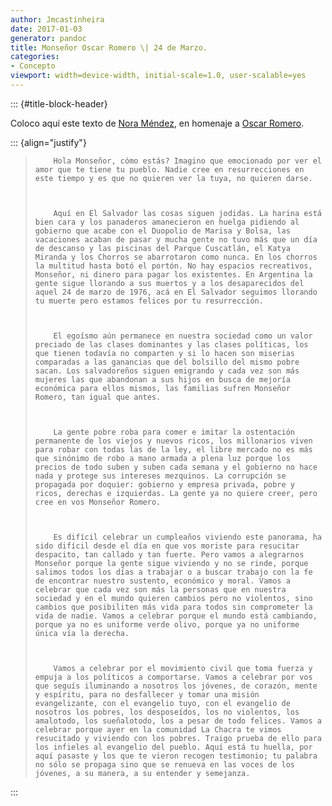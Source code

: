 ```yaml
---
author: Jmcastinheira
date: 2017-01-03
generator: pandoc
title: Monseñor Oscar Romero \| 24 de Marzo.
categories:
- Concepto
viewport: width=device-width, initial-scale=1.0, user-scalable=yes
---
```


::: {#title-block-header}

Coloco aquí este texto de [Nora
Méndez](http://puertadenora.blogspot.com/2008/03/24-marzo-monseor-romero-vive.html),
en homenaje a [Oscar
Romero](http://es.wikipedia.org/wiki/%C3%93scar_Romero).

::: {align="justify"}
> <div>
>
>       
>         Hola Monseñor, cómo estás? Imagino que emocionado por ver el amor que te tiene tu pueblo. Nadie cree en resurrecciones en este tiempo y es que no quieren ver la tuya, no quieren darse.
>       
>       
>       
>         Aquí en El Salvador las cosas siguen jodidas. La harina está bien cara y los panaderos amanecieron en huelga pidiendo al gobierno que acabe con el Duopolio de Marisa y Bolsa, las vacaciones acaban de pasar y mucha gente no tuvo más que un día de descanso y las piscinas del Parque Cuscatlán, el Katya Miranda y los Chorros se abarrotaron como nunca. En los chorros la multitud hasta botó el portón. No hay espacios recreativos, Monseñor, ni dinero para pagar los existentes. En Argentina la gente sigue llorando a sus muertos y a los desaparecidos del aquel 24 de marzo de 1976, acá en El Salvador seguimos llorando tu muerte pero estamos felices por tu resurrección.
>       
>       
>       
>         El egoísmo aún permanece en nuestra sociedad como un valor preciado de las clases dominantes y las clases políticas, los que tienen todavía no comparten y si lo hacen son miserias comparadas a las ganancias que del bolsillo del mismo pobre sacan. Los salvadoreños siguen emigrando y cada vez son más mujeres las que abandonan a sus hijos en busca de mejoría económica para ellos mismos, las familias sufren Monseñor Romero, tan igual que antes.
>       
>       
>       
>         La gente pobre roba para comer e imitar la ostentación permanente de los viejos y nuevos ricos, los millonarios viven para robar con todas las de la ley, el libre mercado no es más que sinónimo de robo a mano armada a plena luz porque los precios de todo suben y suben cada semana y el gobierno no hace nada y protege sus intereses mezquinos. La corrupción se propagada por doquier: gobierno y empresa privada, pobre y ricos, derechas e izquierdas. La gente ya no quiere creer, pero cree en vos Monseñor Romero.
>       
>       
>       
>         Es difícil celebrar un cumpleaños viviendo este panorama, ha sido difícil desde el día en que vos moriste para resucitar despacito, tan callado y tan fuerte. Pero vamos a alegrarnos Monseñor porque la gente sigue viviendo y no se rinde, porque salimos todos los días a trabajar o a buscar trabajo con la fe de encontrar nuestro sustento, económico y moral. Vamos a celebrar que cada vez son más la personas que en nuestra sociedad y en el mundo quieren cambios pero no violentos, sino cambios que posibiliten más vida para todos sin comprometer la vida de nadie. Vamos a celebrar porque el mundo está cambiando, porque ya no es uniforme verde olivo, porque ya no uniforme única vía la derecha.
>       
>       
>       
>         Vamos a celebrar por el movimiento civil que toma fuerza y empuja a los políticos a comportarse. Vamos a celebrar por vos que seguís iluminando a nosotros los jóvenes, de corazón, mente y espíritu, para no desfallecer y tomar una misión evangelizante, con el evangelio tuyo, con el evangelio de nosotros los pobres, los desposeídos, los no violentos, los amalotodo, los sueñalotodo, los a pesar de todo felices. Vamos a celebrar porque ayer en la comunidad La Chacra te vimos resucitado y viviendo con los pobres. Traigo prueba de ello para los infieles al evangelio del pueblo. Aquí está tu huella, por aquí pasaste y los que te vieron recogen testimonio; tu palabra no sólo se propaga sino que se renueva en las voces de los jóvenes, a su manera, a su entender y semejanza.
>       
>     
>
> 
:::
